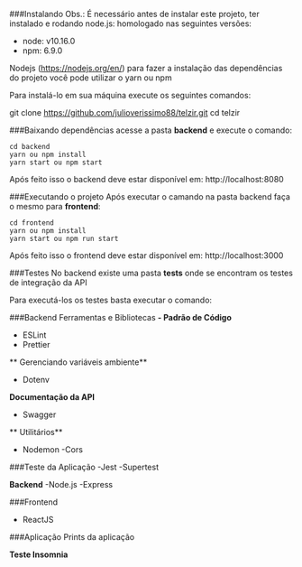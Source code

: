 ###Instalando
Obs.: É necessário antes de instalar este projeto, ter instalado e rodando node.js:
homologado nas seguintes versões:

- node: v10.16.0
- npm: 6.9.0

Nodejs (https://nodejs.org/en/)
para fazer a instalação das dependências do projeto você pode utilizar o yarn ou npm

Para instalá-lo em sua máquina execute os seguintes comandos:

  git clone https://github.com/julioverissimo88/telzir.git
  cd telzir
  
###Baixando dependências
acesse a pasta **backend** e execute o comando:

    cd backend
    yarn ou npm install
    yarn start ou npm start

Após feito isso o backend deve estar disponível  em: http://localhost:8080

###Executando o projeto
Após executar o camando na pasta backend  faça o mesmo para **frontend**:

    cd frontend
    yarn ou npm install
    yarn start ou npm run start
	

Após feito isso o frontend deve estar disponível  em: http://localhost:3000

###Testes
No backend existe uma pasta **tests** onde se encontram os testes de integração da API

Para executá-los os testes basta executar o comando:


###Backend Ferramentas e Bibliotecas
**- Padrão de Código**
 - ESLint
 - Prettier
 
** Gerenciando variáveis ambiente**
  - Dotenv
 
**Documentação da API**
  - Swagger
 
** Utilitários**
  - Nodemon -Cors

###Teste da Aplicação
-Jest -Supertest

**Backend**
-Node.js -Express

###Frontend
- ReactJS 

###Aplicação
Prints da aplicação

**Teste Insomnia**


